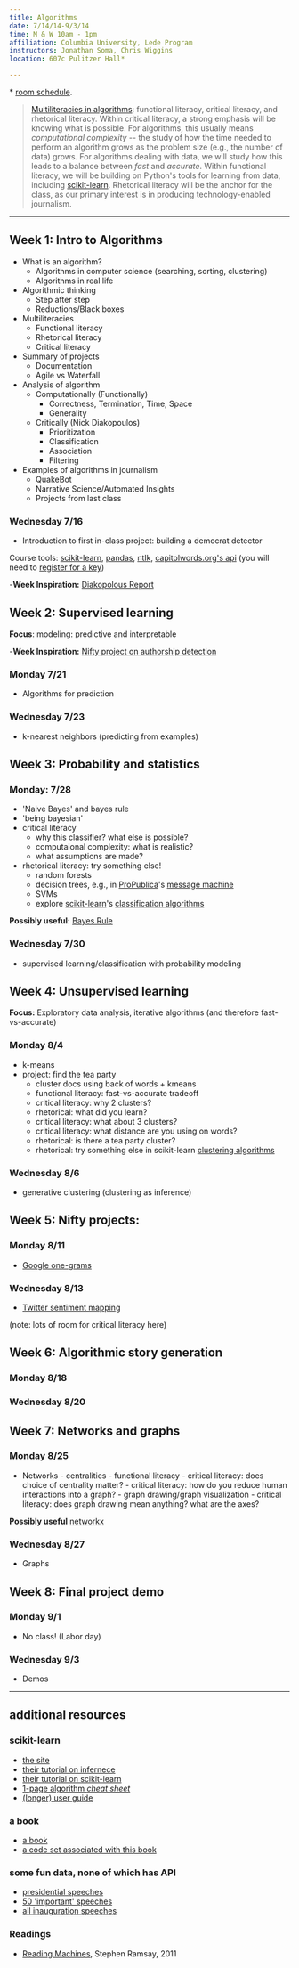 ```yaml
---
title: Algorithms
date: 7/14/14-9/3/14
time: M & W 10am - 1pm 
affiliation: Columbia University, Lede Program
instructors: Jonathan Soma, Chris Wiggins
location: 607c Pulitzer Hall*

---
```


\* [room schedule](https://drive.google.com/file/d/0B4OAOue0b3VMNXJ1Z1loaGg4bWc/edit?usp=sharing).  

> [Multiliteracies in algorithms](http://compositionforum.com/issue/14.2/rev-selber.php): functional literacy, critical literacy, and rhetorical literacy.
Within critical literacy, a strong emphasis will be knowing what is possible. For algorithms, this
usually means *computational complexity* -- the study of how the time needed to perform an algorithm
grows as the problem size (e.g., the number of data) grows. For algorithms dealing with data, we will study how
this leads to a balance between *fast* and *accurate*. Within functional literacy, we will be building on
Python's tools for learning from data, including [scikit-learn](http://scikit-learn.org/stable/). Rhetorical literacy will be the anchor
for the class, as our primary interest is in producing technology-enabled journalism.

---

## Week 1: Intro to Algorithms

- What is an algorithm?
    + Algorithms in computer science (searching, sorting, clustering)
    + Algorithms in real life
- Algorithmic thinking
    + Step after step
    + Reductions/Black boxes
- Multiliteracies
    + Functional literacy
    + Rhetorical literacy
    + Critical literacy
- Summary of projects
    + Documentation
    + Agile vs Waterfall
- Analysis of algorithm
    + Computationally (Functionally)
        - Correctness, Termination, Time, Space
        - Generality
    + Critically (Nick Diakopoulos)
        - Prioritization
        - Classification
        - Association
        - Filtering
- Examples of algorithms in journalism
    + QuakeBot
    + Narrative Science/Automated Insights
    + Projects from last class

### Wednesday 7/16 

- Introduction to first in-class project: building a democrat detector

Course tools: [scikit-learn](http://scikit-learn.org/stable/), [pandas](http://pandas.pydata.org/), [ntlk](http://www.nltk.org/), [capitolwords.org's api](http://capitolwords.org/api/1/) (you will need to [register for a key](http://sunlightfoundation.com/api/accounts/register/))

-**Week Inspiration:** [Diakopolous Report](http://towcenter.org/wp-content/uploads/2014/02/78524_Tow-Center-Report-WEB-1.pdf) 
  
## Week 2: Supervised learning

**Focus**: modeling: predictive and interpretable

-**Week Inspiration:** [Nifty project on authorship detection](http://nifty.stanford.edu/2013/craig-authorship-detection/)

### Monday 7/21

- Algorithms for prediction

### Wednesday 7/23

- k-nearest neighbors (predicting from examples)

## Week 3: Probability and statistics

### Monday: 7/28

- 'Naive Bayes' and bayes rule
- 'being bayesian'
- critical literacy
    + why this classifier? what else is possible?
    + computaional complexity: what is realistic?
    + what assumptions are made?
- rhetorical literacy: try something else!
    + random forests
    + decision trees, e.g., in [ProPublica](http://www.propublica.org/)'s [message machine](http://www.propublica.org/nerds/item/how-propublicas-message-machine-reverse-engineers-political-microtargeting)
    + SVMs
    + explore [scikit-learn](http://scikit-learn.org/stable/)'s [classification algorithms](http://scikit-learn.org/stable/supervised_learning.html#supervised-learning)

**Possibly useful:** [Bayes Rule](http://www.scientificamerican.com/article/what-is-bayess-theorem-an/)

### Wednesday 7/30

- supervised learning/classification with probability modeling

## Week 4: Unsupervised learning

**Focus:** Exploratory data analysis, iterative algorithms (and therefore fast-vs-accurate)

### Monday 8/4 
- k-means 
- project: find the tea party
    - cluster docs using back of words + kmeans
    - functional literacy: fast-vs-accurate tradeoff
    - critical literacy: why 2 clusters?
    - rhetorical: what did you learn?
    - critical literacy: what about 3 clusters?
    - critical literacy: what distance are you using on words?
    - rhetorical: is there a tea party cluster?
    - rhetorical: try something else in scikit-learn [clustering algorithms](http://scikit-learn.org/stable/modules/clustering.html#clustering)

### Wednesday 8/6 
- generative clustering (clustering as inference)

## Week 5: Nifty projects: 

### Monday 8/11

- [Google one-grams](http://nifty.stanford.edu/2014/hug-google-books-dataset/)

### Wednesday 8/13

- [Twitter sentiment mapping](http://nifty.stanford.edu/2013/denero-muralidharan-trends/)
 
(note: lots of room for critical literacy here)

## Week 6: Algorithmic story generation

### Monday 8/18

### Wednesday 8/20

## Week 7: Networks and graphs

### Monday 8/25

- Networks
      - centralities
        - functional literacy
        - critical literacy: does choice of centrality matter?
        - critical literacy: how do you reduce human interactions into a graph?
      - graph drawing/graph visualization
        - critical literacy: does graph drawing mean anything? what are the axes?

**Possibly useful** [networkx](https://networkx.github.io/)

### Wednesday 8/27

- Graphs


## Week 8: Final project demo

### Monday 9/1

- No class! (Labor day)

### Wednesday 9/3

- Demos

---

## additional resources

### scikit-learn
- [the site](http://scikit-learn.org/stable/)
- [their tutorial on infernece](http://scikit-learn.org/stable/tutorial/statistical_inference/index.html)
- [their tutorial on scikit-learn](http://scikit-learn.org/stable/tutorial/basic/tutorial.html)
- [1-page algorithm *cheat sheet*](http://scikit-learn.org/stable/tutorial/machine_learning_map/index.html)
- [(longer) user guide](http://scikit-learn.org/stable/user_guide.html)

### a book
- [a book](http://www.packtpub.com/mastering-machine-learning-with-scikit-learn/book)
- [a code set associated with this book](https://github.com/luispedro/BuildingMachineLearningSystemsWithPython)


### some fun data, none of which has API

- [presidential speeches](http://www.presidentialrhetoric.com/historicspeeches/index.html) 
- [50 'important' speeches](http://www.americanrhetoric.com/21stcenturyspeeches.htm) 
- [all inauguration speeches]( http://www.bartleby.com/124/index.html )

<!--
##python
##data wrangling
##data journalism examples and awardees
##additional readings cut from syllabus
-->

### Readings

- [Reading Machines](http://www.press.uillinois.edu/books/catalog/75tms2pw9780252036415.html), Stephen Ramsay, 2011
